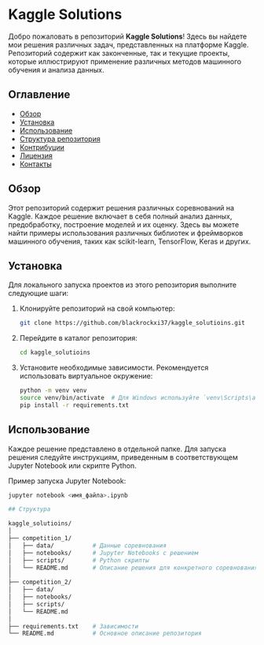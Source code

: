 # Kaggle Solutions

Добро пожаловать в репозиторий **Kaggle Solutions**! Здесь вы найдете мои решения различных задач, представленных на платформе Kaggle. Репозиторий содержит как законченные, так и текущие проекты, которые иллюстрируют применение различных методов машинного обучения и анализа данных.

## Оглавление

- [Обзор](#обзор)
- [Установка](#установка)
- [Использование](#использование)
- [Структура репозитория](#структура-репозитория)
- [Контрибуции](#контрибуции)
- [Лицензия](#лицензия)
- [Контакты](#контакты)

## Обзор

Этот репозиторий содержит решения различных соревнований на Kaggle. Каждое решение включает в себя полный анализ данных, предобработку, построение моделей и их оценку. Здесь вы можете найти примеры использования различных библиотек и фреймворков машинного обучения, таких как scikit-learn, TensorFlow, Keras и других.

## Установка

Для локального запуска проектов из этого репозитория выполните следующие шаги:

1. Клонируйте репозиторий на свой компьютер:
    ```bash
    git clone https://github.com/blackrockxi37/kaggle_solutioins.git
    ```
2. Перейдите в каталог репозитория:
    ```bash
    cd kaggle_solutioins
    ```
3. Установите необходимые зависимости. Рекомендуется использовать виртуальное окружение:
    ```bash
    python -m venv venv
    source venv/bin/activate  # Для Windows используйте `venv\Scripts\activate`
    pip install -r requirements.txt
    ```

## Использование

Каждое решение представлено в отдельной папке. Для запуска решения следуйте инструкциям, приведенным в соответствующем Jupyter Notebook или скрипте Python.

Пример запуска Jupyter Notebook:
```bash
jupyter notebook <имя_файла>.ipynb

## Структура

kaggle_solutioins/
│
├── competition_1/
│   ├── data/           # Данные соревнования
│   ├── notebooks/      # Jupyter Notebooks с решением
│   ├── scripts/        # Python скрипты
│   └── README.md       # Описание решения для конкретного соревнования
│
├── competition_2/
│   ├── data/
│   ├── notebooks/
│   ├── scripts/
│   └── README.md
│
├── requirements.txt    # Зависимости
└── README.md           # Основное описание репозитория
